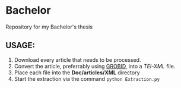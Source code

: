 # Bachelor
 Repository for my Bachelor's thesis

## USAGE:
1. Download every article that needs to be processed.
2. Convert the article, preferrably using [GROBID](https://grobid.readthedocs.io/en/latest/Introduction/), into a *TEI-XML* file.
3. Place each file into the **Doc/articles/XML** directory
4. Start the extraction via the command `python Extraction.py`
